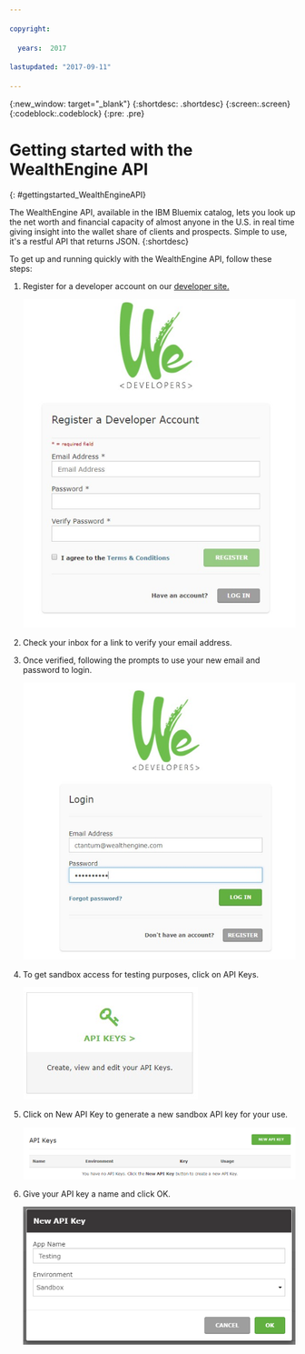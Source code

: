```yaml
---

copyright:

  years:  2017

lastupdated: "2017-09-11"

---
```


{:new_window: target="_blank"}
{:shortdesc: .shortdesc}
{:screen:.screen}
{:codeblock:.codeblock}
{:pre: .pre}

<!-- The name of this file should remain index.md -->

# Getting started with the WealthEngine API
{: #gettingstarted_WealthEngineAPI}

The WealthEngine API, available in the IBM Bluemix catalog, lets you look up the net worth and financial capacity of almost anyone in the U.S. in real time giving insight into the wallet share of clients and prospects. Simple to use, it's a restful API that returns JSON.
{:shortdesc}

To get up and running quickly with the WealthEngine API, follow these steps:

1. Register for a developer account on our [developer site.](https://dev.wealthengine.com/app/#/register?utm_source=partner&utm_medium=web&utm_campaign=ibmbluemix)
	
	![Register for a developer account](images/BlueMix_WE1.jpg)
	
2. Check your inbox for a link to verify your email address.
	
3. Once verified, following the prompts to use your new email and password to login. 

	![Enter your developer credentials to login](images/Bluemix_WE3.jpg)

4. To get sandbox access for testing purposes, click on API Keys. 
	
	![Click on API Keys](images/BlueMix_WE4.jpg)
	
5. Click on New API Key to generate a new sandbox API key for your use. 

	![Click New API Key](images/BlueMix_WE5.jpg.png)
	
6. Give your API key a name and click OK. 

	![Create a new API Key](images/BlueMix_WE6.jpg.png)
	
<!-- Related links section: still REQUIRED but moved to toc file (in your same folder).  Edit there.
-->

